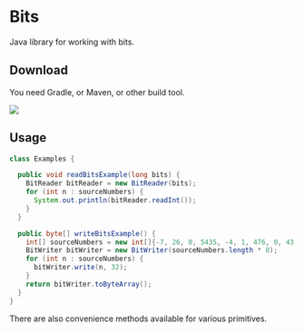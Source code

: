 # Bits

Java library for working with bits.

## Download

You need Gradle, or Maven, or other build tool.

[![](https://jitpack.io/v/demidko/bits.svg)](https://jitpack.io/#demidko/bits)

## Usage

```java
class Examples {

  public void readBitsExample(long bits) {
    BitReader bitReader = new BitReader(bits);
    for (int n : sourceNumbers) {
      System.out.println(bitReader.readInt());
    }
  }

  public byte[] writeBitsExample() {
    int[] sourceNumbers = new int[]{-7, 26, 0, 5435, -4, 1, 476, 0, 43, 16};
    BitWriter bitWriter = new BitWriter(sourceNumbers.length * 8);
    for (int n : sourceNumbers) {
      bitWriter.write(n, 32);
    }
    return bitWriter.toByteArray();
  }
}
```

There are also convenience methods available for various primitives.






